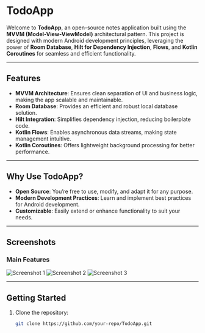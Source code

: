# TodoApp

Welcome to **TodoApp**, an open-source notes application built using the **MVVM (Model-View-ViewModel)** architectural pattern. This project is designed with modern Android development principles, leveraging the power of **Room Database**, **Hilt for Dependency Injection**, **Flows**, and **Kotlin Coroutines** for seamless and efficient functionality.

---

## Features

- **MVVM Architecture**: Ensures clean separation of UI and business logic, making the app scalable and maintainable.
- **Room Database**: Provides an efficient and robust local database solution.
- **Hilt Integration**: Simplifies dependency injection, reducing boilerplate code.
- **Kotlin Flows**: Enables asynchronous data streams, making state management intuitive.
- **Kotlin Coroutines**: Offers lightweight background processing for better performance.

---

## Why Use TodoApp?

- **Open Source**: You’re free to use, modify, and adapt it for any purpose.
- **Modern Development Practices**: Learn and implement best practices for Android development.
- **Customizable**: Easily extend or enhance functionality to suit your needs.

---

## Screenshots

### Main Features
![Screenshot 1](Screenshot_2024-11-19-11-09-44-931_com.example.todoapp.jpg)
![Screenshot 2](Screenshot_2024-11-19-11-09-58-013_com.example.todoapp.jpg)
![Screenshot 3](Screenshot_2024-11-19-11-10-04-432_com.example.todoapp.jpg)

---

## Getting Started

1. Clone the repository:
   ```bash
   git clone https://github.com/your-repo/TodoApp.git

